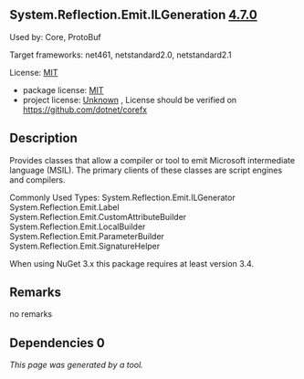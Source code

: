 System.Reflection.Emit.ILGeneration [4.7.0](https://www.nuget.org/packages/System.Reflection.Emit.ILGeneration/4.7.0)
--------------------

Used by: Core, ProtoBuf

Target frameworks: net461, netstandard2.0, netstandard2.1

License: [MIT](../../../../licenses/mit) 

- package license: [MIT](https://licenses.nuget.org/MIT) 
- project license: [Unknown](https://github.com/dotnet/corefx) , License should be verified on https://github.com/dotnet/corefx

Description
-----------
Provides classes that allow a compiler or tool to emit Microsoft intermediate language (MSIL). The primary clients of these classes are script engines and compilers.

Commonly Used Types:
System.Reflection.Emit.ILGenerator
System.Reflection.Emit.Label
System.Reflection.Emit.CustomAttributeBuilder
System.Reflection.Emit.LocalBuilder
System.Reflection.Emit.ParameterBuilder
System.Reflection.Emit.SignatureHelper
 
When using NuGet 3.x this package requires at least version 3.4.

Remarks
-----------
no remarks


Dependencies 0
-----------


*This page was generated by a tool.*